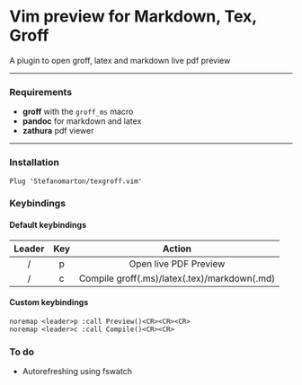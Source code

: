 # Vim preview for Markdown, Tex, Groff
A plugin to open groff, latex and markdown live pdf preview

---

### Requirements

* **groff** with the `groff_ms` macro
* **pandoc** for markdown and latex
* **zathura** pdf viewer

---

### Installation

```
Plug 'Stefanomarton/texgroff.vim'
```

### Keybindings

#### Default keybindings
| Leader | Key | Action |
|:------:|:---:|:------:|
| 	/		 |  p  | Open live PDF Preview |
| 	/		 |  c  | Compile groff(.ms)/latex(.tex)/markdown(.md) |

#### Custom keybindings
```
noremap <leader>p :call Preview()<CR><CR><CR>
noremap <leader>c :call Compile()<CR><CR>
```

### To do
- Autorefreshing using fswatch
